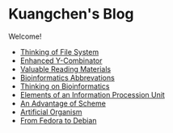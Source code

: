 # Kuangchen's Blog

Welcome!

* <a href="./File_System.xhtml  ">Thinking of File System</a>
* <a href="./Enhanced_Y-Combinator.xhtml  ">Enhanced Y-Combinator</a>
* <a href="./Valuable Reading Materials.xhtml  ">Valuable Reading Materials</a>
* <a href="./bioinformatics_abbrev.xhtml  ">Bioinformatics Abbrevations</a>
* <a href="./thinking-on-bioinformatics.xhtml  ">Thinking on Bioinformatics</a>
* <a href="./elements_of_an_information_procession_unit.xhtml  ">Elements of an Information Procession Unit</a> 
* <a href="./an_advantage_of_scheme.xhtml  ">An Advantage of Scheme</a>
* <a href="./artificial_organism.xhtml  ">Artificial Organism</a>
* <a href="./from_fedora_to_debian.xhtml  ">From Fedora to Debian</a>
